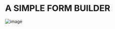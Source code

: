 # A SIMPLE FORM BUILDER

![image](https://github.com/beyzanur-seyhan/form-builder/assets/80166639/f4cd5e00-07e7-4214-a521-715ed82e6568)
